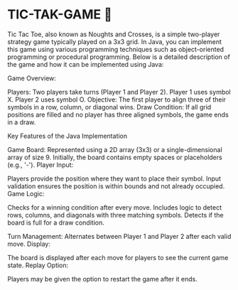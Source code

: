 # TIC-TAK-GAME 🎯


Tic Tac Toe, also known as Noughts and Crosses, is a simple two-player strategy game typically played on a 3x3 grid. In Java, you can implement this game using various programming techniques such as object-oriented programming or procedural programming. Below is a detailed description of the game and how it can be implemented using Java:

Game Overview:

Players: Two players take turns (Player 1 and Player 2).
Player 1 uses symbol X.
Player 2 uses symbol O.
Objective: The first player to align three of their symbols in a row, column, or diagonal wins.
Draw Condition: If all grid positions are filled and no player has three aligned symbols, the game ends in a draw.

Key Features of the Java Implementation

Game Board:
Represented using a 2D array (3x3) or a single-dimensional array of size 9.
Initially, the board contains empty spaces or placeholders (e.g., '-').
Player Input:

Players provide the position where they want to place their symbol.
Input validation ensures the position is within bounds and not already occupied.
Game Logic:

Checks for a winning condition after every move.
Includes logic to detect rows, columns, and diagonals with three matching symbols.
Detects if the board is full for a draw condition.

Turn Management:
Alternates between Player 1 and Player 2 after each valid move.
Display:

The board is displayed after each move for players to see the current game state.
Replay Option:

Players may be given the option to restart the game after it ends.
